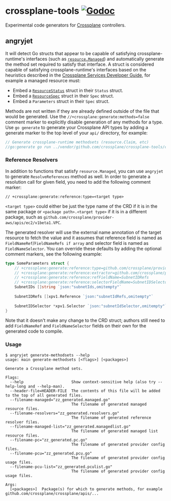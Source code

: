 # crossplane-tools [![Godoc](https://img.shields.io/badge/godoc-reference-blue.svg)](https://godoc.org/github.com/crossplane/crossplane-tools)

Experimental code generators for [Crossplane] controllers.

## angryjet

It will detect Go structs that appear to be capable of satisfying
crossplane-runtime's interfaces (such as [`resource.Managed`]) and automatically
generate the method set required to satisfy that interface. A struct is
considered capable of satisfying crossplane-runtime's interfaces based on the
heuristics described in the [Crossplane Services Developer Guide], for example a
managed resource must:

* Embed a [`ResourceStatus`] struct in their `Status` struct.
* Embed a [`ResourceSpec`] struct in their `Spec` struct.
* Embed a `Parameters` struct in their `Spec` struct.

Methods are not written if they are already defined outside of the file that
would be generated. Use the `//+crossplane:generate:methods=false` comment
marker to explicitly disable generation of any methods for a type. Use `go
generate` to generate your Crossplane API types by adding a generate marker to
the top level of your `api/` directory, for example:

```go
// Generate crossplane-runtime methodsets (resource.Claim, etc)
//go:generate go run ../vendor/github.com/crossplane/crossplane-tools/cmd/angryjet/main.go generate-methodsets ./...
```

### Reference Resolvers

In addition to functions that satisfy `resource.Managed`, you can use `angryjet`
to generate `ResolveReferences` method as well. In order to generate a resolution
call for given field, you need to add the following comment marker:
```
// +crossplane:generate:reference:type=<target type>
```

`<target type>` could either be just the type name of the CRD if it is in the same
package or `<package path>.<target type>` if it is in a different package, such
as `github.com/crossplane/provider-aws/apis/ec2/v1beta1.VPC`.

The generated resolver will use the external name annotation of the target resource
to fetch the value and it assumes that reference field is named as
`FieldNameRef`/`FieldNameRefs if array` and selector field is named as 
`FieldNameSelector`. You can override these defaults by adding the optional comment
markers, see the following example:
```go
type SomeParameters struct {
    // +crossplane:generate:reference:type=github.com/crossplane/provider-aws/apis/ec2/v1beta1.Subnet
    // +crossplane:generate:reference:extractor=github.com/crossplane/provider-aws/apis/ec2/v1beta1.SubnetARN()
    // +crossplane:generate:reference:refFieldName=SubnetIDRefs
    // +crossplane:generate:reference:selectorFieldName=SubnetIDSelector
    SubnetIDs []string `json:"subnetIds,omitempty"`
    
    SubnetIDRefs []xpv1.Reference `json:"subnetIdRefs,omitempty"`
    
    SubnetIDSelector *xpv1.Selector `json:"subnetIdSelector,omitempty"`
}
```

Note that it doesn't make any change to the CRD struct; authors still need to
add `FieldNameRef` and `FieldNameSelector` fields on their own for the generated
code to compile.

### Usage

```console
$ angryjet generate-methodsets --help
usage: main generate-methodsets [<flags>] [<packages>]

Generate a Crossplane method sets.

Flags:
  --help                     Show context-sensitive help (also try --help-long and --help-man).
  --header-file=HEADER-FILE  The contents of this file will be added to the top of all generated files.
  --filename-managed="zz_generated.managed.go"
                             The filename of generated managed resource files.
  --filename-resolvers="zz_generated.resolvers.go"
                             The filename of generated reference resolver files.
  --filename-managed-list="zz_generated.managedlist.go"
                             The filename of generated managed list resource files.
  --filename-pc="zz_generated.pc.go"
                             The filename of generated provider config files.
  --filename-pcu="zz_generated.pcu.go"
                             The filename of generated provider config usage files.
  --filename-pcu-list="zz_generated.pculist.go"
                             The filename of generated provider config usage files.

Args:
  [<packages>]  Package(s) for which to generate methods, for example github.com/crossplane/crossplane/apis/...
```

[Crossplane]: https://crossplane.io
[`resource.Managed`]: https://godoc.org/github.com/crossplane/crossplane-runtime/pkg/resource#Managed
[`ResourceSpec`]: https://godoc.org/github.com/crossplane/crossplane-runtime/apis/common/v1#ResourceSpec
[`ResourceStatus`]: https://godoc.org/github.com/crossplane/crossplane-runtime/apis/common/v1#ResourceStatus
[Crossplane Services Developer Guide]: https://crossplane.io/docs/v0.3/services-developer-guide.html#defining-resource-kinds
